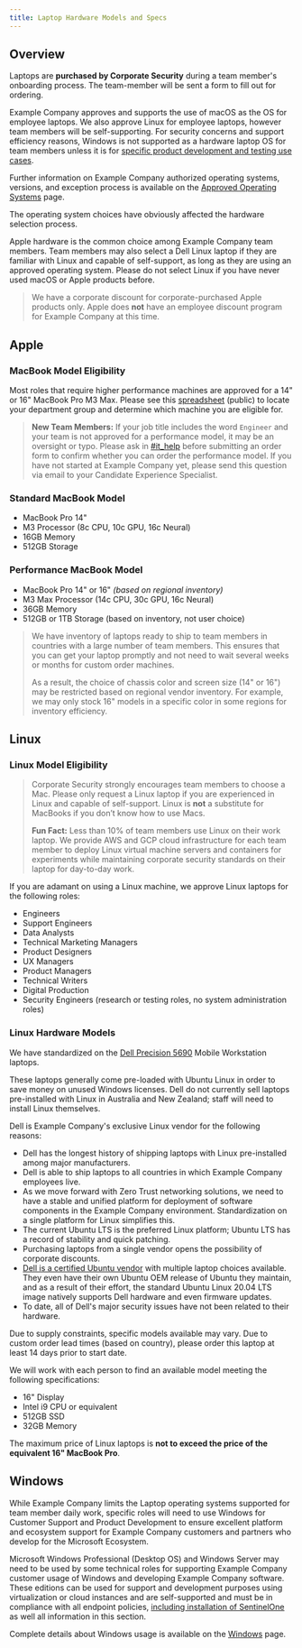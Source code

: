 ```yaml
---
title: Laptop Hardware Models and Specs
---
```


## Overview

Laptops are **purchased by Corporate Security** during a team member's onboarding process. The team-member will be sent a form to fill out for ordering.

Example Company approves and supports the use of macOS as the OS for employee laptops. We also approve Linux for employee laptops, however team members will be self-supporting. For security concerns and support efficiency reasons, Windows is not supported as a hardware laptop OS for team members unless it is for [specific product development and testing use cases](#windows).

Further information on Example Company authorized operating systems, versions, and exception process is available on the [Approved Operating Systems](/handbook/security/corporate/services/laptops/os) page.

The operating system choices have obviously affected the hardware selection process.

Apple hardware is the common choice among Example Company team members. Team members may also select a Dell Linux laptop if they are familiar with Linux and capable of self-support, as long as they are using an approved operating system. Please do not select Linux if you have never used macOS or Apple products before. 

> We have a corporate discount for corporate-purchased Apple products only. Apple does **not** have an employee discount program for Example Company at this time.

## Apple

### MacBook Model Eligibility

Most roles that require higher performance machines are approved for a 14" or 16" MacBook Pro M3 Max. Please see this [spreadsheet](https://docs.google.com/spreadsheets/d/1OuC0_iliCzASKfOhDLWO4fBmDS-uL3VGRMI6063R6tk/edit?usp=sharing) (public) to locate your department group and determine which machine you are eligible for.

> **New Team Members:** If your job title includes the word `Engineer` and your team is not approved for a performance model, it may be an oversight or typo. Please ask in [#it_help](https://example_company.enterprise.slack.com/archives/CK4EQH50E) before submitting an order form to confirm whether you can order the performance model. If you have not started at Example Company yet, please send this question via email to your Candidate Experience Specialist.

### Standard MacBook Model

- MacBook Pro 14"
- M3 Processor (8c CPU, 10c GPU, 16c Neural)
- 16GB Memory
- 512GB Storage

### Performance MacBook Model

- MacBook Pro 14" or 16" *(based on regional inventory)*
- M3 Max Processor (14c CPU, 30c GPU, 16c Neural)
- 36GB Memory
- 512GB or 1TB Storage (based on inventory, not user choice)

> We have inventory of laptops ready to ship to team members in countries with a large number of team members. This ensures that you can get your laptop promptly and not need to wait several weeks or months for custom order machines.
>
> As a result, the choice of chassis color and screen size (14" or 16") may be restricted based on regional vendor inventory. For example, we may only stock 16" models in a specific color in some regions for inventory efficiency.

## Linux

### Linux Model Eligibility

> Corporate Security strongly encourages team members to choose a Mac. Please only request a Linux laptop if you are experienced in Linux and capable of self-support. Linux is **not** a substitute for MacBooks if you don’t know how to use Macs.
>
> **Fun Fact:** Less than 10% of team members use Linux on their work laptop. We provide AWS and GCP cloud infrastructure for each team member to deploy Linux virtual machine servers and containers for experiments while maintaining corporate security standards on their laptop for day-to-day work.

If you are adamant on using a Linux machine, we approve Linux laptops for the following roles:

- Engineers
- Support Engineers
- Data Analysts
- Technical Marketing Managers
- Product Designers
- UX Managers
- Product Managers
- Technical Writers
- Digital Production
- Security Engineers (research or testing roles, no system administration roles)

### Linux Hardware Models

We have standardized on the [Dell Precision 5690](https://www.dell.com/en-us/shop/dell-computer-laptops/new-precision-5690-workstation/spd/precision-16-5690-laptop/s004p5690usvp) Mobile Workstation laptops.

These laptops generally come pre-loaded with Ubuntu Linux in order to save money on unused Windows licenses. Dell do not currently sell laptops pre-installed with Linux in Australia and New Zealand; staff will need to install Linux themselves.

Dell is Example Company's exclusive Linux vendor for the following reasons:

- Dell has the longest history of shipping laptops with Linux pre-installed among major manufacturers.
- Dell is able to ship laptops to all countries in which Example Company employees live.
- As we move forward with Zero Trust networking solutions, we need to have a stable and unified platform for deployment of software components in the Example Company environment. Standardization on a single platform for Linux simplifies this.
- The current Ubuntu LTS is the preferred Linux platform; Ubuntu LTS has a record of stability and quick patching.
- Purchasing laptops from a single vendor opens the possibility of corporate discounts.
- [Dell is a certified Ubuntu vendor](https://certification.ubuntu.com/desktop/models?query=&category=Desktop&category=Laptop&level=&release=18.04+LTS&vendors=Dell) with multiple laptop choices available. They even have their own Ubuntu OEM release of Ubuntu they maintain, and as a result of their effort, the standard Ubuntu Linux 20.04 LTS image natively supports Dell hardware and even firmware updates.
- To date, all of Dell's major security issues have not been related to their hardware.

Due to supply constraints, specific models available may vary. Due to custom order lead times (based on country), please order this laptop at least 14 days prior to start date.

We will work with each person to find an available model meeting the following specifications:

- 16" Display
- Intel i9 CPU or equivalent 
- 512GB SSD
- 32GB Memory

The maximum price of Linux laptops is **not to exceed the price of the equivalent 16" MacBook Pro**.

## Windows

While Example Company limits the Laptop operating systems supported for team member daily work, specific roles will need to use Windows for Customer Support and Product Development to ensure excellent platform and ecosystem support for Example Company customers and partners who develop for the Microsoft Ecosystem.

Microsoft Windows Professional (Desktop OS) and Windows Server may need to be used by some technical roles for supporting Example Company customer usage of Windows and developing Example Company software. These editions can be used for support and development purposes using virtualization or cloud instances and are self-supported and must be in compliance with all endpoint policies, [including installation of SentinelOne](/handbook/security/corporate/systems/sentinelone) as well all information in this section.

Complete details about Windows usage is available on the [Windows](/handbook/security/corporate/systems/windows) page.
